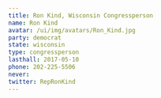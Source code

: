 ```yaml
---
title: Ron Kind, Wisconsin Congressperson
name: Ron Kind
avatar: /ui/img/avatars/Ron_Kind.jpg
party: democrat
state: wisconsin
type: congressperson
lasthall: 2017-05-10
phone: 202-225-5506
never: 
twitter: RepRonKind
---
```

